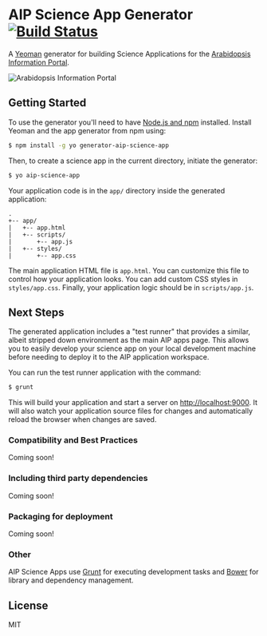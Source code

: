 # AIP Science App Generator [![Build Status](https://secure.travis-ci.org/mrhanlon/generator-aip-science-app.png?branch=master)](https://travis-ci.org/mrhanlon/generator-aip-science-app)

A [Yeoman](http://yeoman.io) generator for building Science Applications for
the [Arabidopsis Information Portal](https://www.araport.org).

![Arabidopsis Information Portal](https://www.araport.org/sites/all/themes/custom/araport-theme/images/AIP-logo.svg)

## Getting Started

To use the generator you'll need to have [Node.js and npm](http://www.nodejs.org)
installed. Install Yeoman and the app generator from npm using:

```bash
$ npm install -g yo generator-aip-science-app
```

Then, to create a science app in the current directory, initiate the generator:

```bash
$ yo aip-science-app
```

Your application code is in the `app/` directory inside the generated
application:

```
.
+-- app/
|   +-- app.html
|   +-- scripts/
|       +-- app.js
|   +-- styles/
|       +-- app.css

```

The main application HTML file is `app.html`. You can customize this file
to control how your application looks. You can add custom CSS styles in
`styles/app.css`. Finally, your application logic should be in
`scripts/app.js`.

## Next Steps

The generated application includes a "test runner" that provides a similar,
albeit stripped down environment as the main AIP apps page. This allows you
to easily develop your science app on your local development machine before
needing to deploy it to the AIP application workspace.

You can run the test runner application with the command:

```bash
$ grunt
```

This will build your application and start a server on
[http://localhost:9000](http://localhost:9000). It will also watch your
application source files for changes and automatically reload the browser when
changes are saved.

### Compatibility and Best Practices

Coming soon!

### Including third party dependencies

Coming soon!

### Packaging for deployment

Coming soon!

### Other

AIP Science Apps use [Grunt](http://gruntjs.com) for executing development tasks
and [Bower](http://bower.io) for library and dependency management.

## License

MIT

